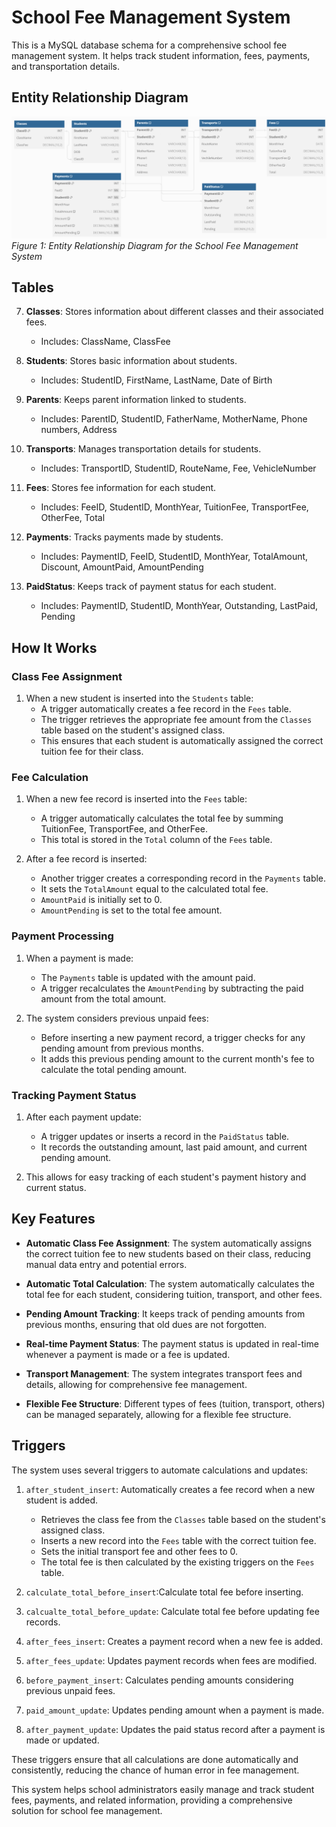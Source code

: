 # School Fee Management System

This is a MySQL database schema for a comprehensive school fee management system. It helps track student information, fees, payments, and transportation details.

## Entity Relationship Diagram

![School Fee Management System ER Diagram](FeeERD.png)
*Figure 1: Entity Relationship Diagram for the School Fee Management System*

## Tables

7. **Classes**: Stores information about different classes and their associated fees.
   - Includes: ClassName, ClassFee

1. **Students**: Stores basic information about students.
   - Includes: StudentID, FirstName, LastName, Date of Birth

2. **Parents**: Keeps parent information linked to students.
   - Includes: ParentID, StudentID, FatherName, MotherName, Phone numbers, Address

3. **Transports**: Manages transportation details for students.
   - Includes: TransportID, StudentID, RouteName, Fee, VehicleNumber

4. **Fees**: Stores fee information for each student.
   - Includes: FeeID, StudentID, MonthYear, TuitionFee, TransportFee, OtherFee, Total

5. **Payments**: Tracks payments made by students.
   - Includes: PaymentID, FeeID, StudentID, MonthYear, TotalAmount, Discount, AmountPaid, AmountPending

6. **PaidStatus**: Keeps track of payment status for each student.
   - Includes: PaymentID, StudentID, MonthYear, Outstanding, LastPaid, Pending

## How It Works

### Class Fee Assignment

1. When a new student is inserted into the `Students` table:
   - A trigger automatically creates a fee record in the `Fees` table.
   - The trigger retrieves the appropriate fee amount from the `Classes` table based on the student's assigned class.
   - This ensures that each student is automatically assigned the correct tuition fee for their class.


### Fee Calculation

1. When a new fee record is inserted into the `Fees` table:
   - A trigger automatically calculates the total fee by summing TuitionFee, TransportFee, and OtherFee.
   - This total is stored in the `Total` column of the `Fees` table.

2. After a fee record is inserted:
   - Another trigger creates a corresponding record in the `Payments` table.
   - It sets the `TotalAmount` equal to the calculated total fee.
   - `AmountPaid` is initially set to 0.
   - `AmountPending` is set to the total fee amount.

### Payment Processing

1. When a payment is made:
   - The `Payments` table is updated with the amount paid.
   - A trigger recalculates the `AmountPending` by subtracting the paid amount from the total amount.

2. The system considers previous unpaid fees:
   - Before inserting a new payment record, a trigger checks for any pending amount from previous months.
   - It adds this previous pending amount to the current month's fee to calculate the total pending amount.

### Tracking Payment Status

1. After each payment update:
   - A trigger updates or inserts a record in the `PaidStatus` table.
   - It records the outstanding amount, last paid amount, and current pending amount.

2. This allows for easy tracking of each student's payment history and current status.

## Key Features

- **Automatic Class Fee Assignment**: The system automatically assigns the correct tuition fee to new students based on their class, reducing manual data entry and potential errors.


- **Automatic Total Calculation**: The system automatically calculates the total fee for each student, considering tuition, transport, and other fees.

- **Pending Amount Tracking**: It keeps track of pending amounts from previous months, ensuring that old dues are not forgotten.

- **Real-time Payment Status**: The payment status is updated in real-time whenever a payment is made or a fee is updated.

- **Transport Management**: The system integrates transport fees and details, allowing for comprehensive fee management.

- **Flexible Fee Structure**: Different types of fees (tuition, transport, others) can be managed separately, allowing for a flexible fee structure.

## Triggers

The system uses several triggers to automate calculations and updates:

1. `after_student_insert`: Automatically creates a fee record when a new student is added.
   - Retrieves the class fee from the `Classes` table based on the student's assigned class.
   - Inserts a new record into the `Fees` table with the correct tuition fee.
   - Sets the initial transport fee and other fees to 0.
   - The total fee is then calculated by the existing triggers on the `Fees` table.

2. `calculate_total_before_insert`:Calculate total fee before inserting.
3. `calcualte_total_before_update`: Calculate total fee before updating fee records.
4. `after_fees_insert`: Creates a payment record when a new fee is added.
5. `after_fees_update`: Updates payment records when fees are modified.
6. `before_payment_insert`: Calculates pending amounts considering previous unpaid fees.
7. `paid_amount_update`: Updates pending amount when a payment is made.
8. `after_payment_update`: Updates the paid status record after a payment is made or updated.

These triggers ensure that all calculations are done automatically and consistently, reducing the chance of human error in fee management.

This system helps school administrators easily manage and track student fees, payments, and related information, providing a comprehensive solution for school fee management.
